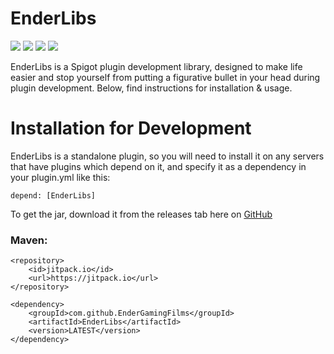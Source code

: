 # EnderLibs
[![](https://img.shields.io/badge/Subscribe-on%20Youtube-red.svg?logo=youtube)](https://youtube.com/endergamingfilms)
[![](https://jitpack.io/v/EnderGamingFilms/EnderLibs.svg)](https://jitpack.io/#EnderGamingFilms/EnderLibs)
![](https://img.shields.io/github/v/release/EnderGamingFilms/EnderLibs)
[![](https://img.shields.io/github/issues/EnderGamingFilms/EnderLibs)](https://github.com/EnderGamingFilms/EnderLibs/issues)

EnderLibs is a Spigot plugin development library, designed to make life easier and stop yourself from putting a figurative bullet in your head during plugin development. Below, find instructions for installation & usage.

# Installation for Development

EnderLibs is a standalone plugin, so you will need to install it on any servers that have plugins which depend on it, and specify it as a dependency in your plugin.yml like this:

`depend: [EnderLibs]`

To get the jar, download it from the releases tab here on [GitHub](https://github.com/EnderGamingFilms/EnderLibs/releases)

### Maven:

```
<repository>
	<id>jitpack.io</id>
	<url>https://jitpack.io</url>
</repository>
```

```
<dependency>
	<groupId>com.github.EnderGamingFilms</groupId>
	<artifactId>EnderLibs</artifactId>
	<version>LATEST</version>
</dependency>
```
